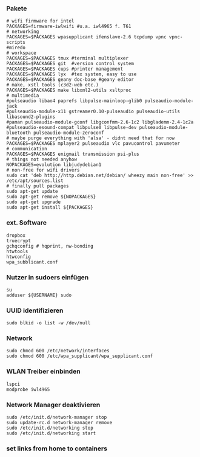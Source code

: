 ### Pakete

    # wifi firmware for intel 
    PACKAGES=firmware-iwlwifi #u.a. iwl4965 f. T61
    # networking
    PACKAGES=$PACKAGES wpasupplicant ifenslave-2.6 tcpdump vpnc vpnc-scripts
    #miredo
    # workspace
    PACKAGES=$PACKAGES tmux #terminal multiplexer
    PACKAGES=$PACKAGES git  #version control system
    PACKAGES=$PACKAGES cups #printer management
    PACKAGES=$PACKAGES lyx  #tex system, easy to use
    PACKAGES=$PACKAGES geany doc-base #geany editor
    # make, xstl tools (c3d2-web etc.)
    PACKAGES=$PACKAGES make libxml2-utils xsltproc
    # multimedia
    #pulseaudio libao4 paprefs libpulse-mainloop-glib0 pulseaudio-module-jack
    #pulseaudio-module-x11 gstreamer0.10-pulseaudio pulseaudio-utils libasound2-plugins
    #paman pulseaudio-module-gconf libgconfmm-2.6-1c2 libglademm-2.4-1c2a
    #pulseaudio-esound-compat libpulse0 libpulse-dev pulseaudio-module-bluetooth pulseaudio-module-zeroconf
    # maybe purge everything with 'alsa' - didnt need that for now
    PACKAGES=$PACKAGES mplayer2 pulseaudio vlc pavucontrol pavumeter
    # communication
    PACKAGES=$PACKAGES enigmail transmission psi-plus
    # things not needed anyhow 
    NOPACKAGES=evolution libjudydebian1
    # non-free for wifi drivers
    sudo cat 'deb http://http.debian.net/debian/ wheezy main non-free' >> /etc/apt/sources.list
    # finally pull packages
    sudo apt-get update
    sudo apt-get remove ${NOPACKAGES}
    sudo apt-get upgrade
    sudo apt-get install ${PACKAGES}

### ext. Software

    dropbox
    truecrypt
    gchqconfig # hqprint, nw-bonding
    htwtools
    htwconfig
    wpa_subblicant.conf

### Nutzer in sudoers einfügen

    su
    adduser ${USERNAME} sudo
    
### UUID identifizieren

    sudo blkid -o list -w /dev/null
### Network

    sudo chmod 600 /etc/network/interfaces 
    sudo chmod 600 /etc/wpa_supplicant/wpa_supplicant.conf

### WLAN Treiber einbinden

    lspci
    modprobe iwl4965

### Network Manager deaktivieren

    sudo /etc/init.d/network-manager stop
    sudo update-rc.d network-manager remove
    sudo /etc/init.d/networking stop
    sudo /etc/init.d/networking start

### set links from home to containers

